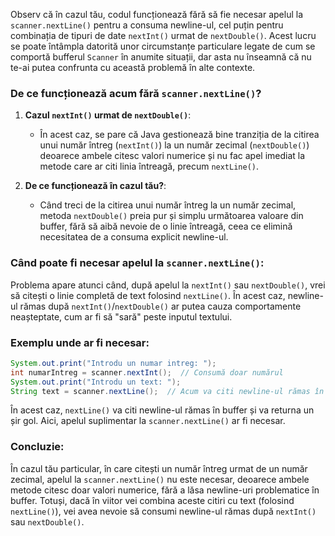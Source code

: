 Observ că în cazul tău, codul funcționează fără să fie necesar apelul la `scanner.nextLine()` pentru a consuma newline-ul, cel puțin pentru combinația de tipuri de date `nextInt()` urmat de `nextDouble()`. Acest lucru se poate întâmpla datorită unor circumstanțe particulare legate de cum se comportă bufferul `Scanner` în anumite situații, dar asta nu înseamnă că nu te-ai putea confrunta cu această problemă în alte contexte.

### De ce funcționează acum fără `scanner.nextLine()`?

1. **Cazul `nextInt()` urmat de `nextDouble()`**:
   - În acest caz, se pare că Java gestionează bine tranziția de la citirea unui număr întreg (`nextInt()`) la un număr zecimal (`nextDouble()`) deoarece ambele citesc valori numerice și nu fac apel imediat la metode care ar citi linia întreagă, precum `nextLine()`.

2. **De ce funcționează în cazul tău?**:
   - Când treci de la citirea unui număr întreg la un număr zecimal, metoda `nextDouble()` preia pur și simplu următoarea valoare din buffer, fără să aibă nevoie de o linie întreagă, ceea ce elimină necesitatea de a consuma explicit newline-ul.

### Când poate fi necesar apelul la `scanner.nextLine()`:
Problema apare atunci când, după apelul la `nextInt()` sau `nextDouble()`, vrei să citești o linie completă de text folosind `nextLine()`. În acest caz, newline-ul rămas după `nextInt()`/`nextDouble()` ar putea cauza comportamente neașteptate, cum ar fi să "sară" peste inputul textului.

### Exemplu unde ar fi necesar:

```java
System.out.print("Introdu un numar intreg: ");
int numarIntreg = scanner.nextInt();  // Consumă doar numărul
System.out.print("Introdu un text: ");
String text = scanner.nextLine();  // Acum va citi newline-ul rămas în buffer
```

În acest caz, `nextLine()` va citi newline-ul rămas în buffer și va returna un șir gol. Aici, apelul suplimentar la `scanner.nextLine()` ar fi necesar.

### Concluzie:
În cazul tău particular, în care citești un număr întreg urmat de un număr zecimal, apelul la `scanner.nextLine()` nu este necesar, deoarece ambele metode citesc doar valori numerice, fără a lăsa newline-uri problematice în buffer. Totuși, dacă în viitor vei combina aceste citiri cu text (folosind `nextLine()`), vei avea nevoie să consumi newline-ul rămas după `nextInt()` sau `nextDouble()`.
